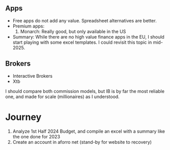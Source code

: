 
## Apps

- Free apps do not add any value. Spreadsheet alternatives are better.
- Premium apps:
	1. Monarch: Really good, but only available in the US
- Summary: While there are no high value finance apps in the EU, I should start playing with some excel templates. I could revisit this topic in mid-2025.

## Brokers

- Interactive Brokers
- Xtb

I should compare both commission models, but IB is by far the most reliable one, and made for scale (millionaires) as I understood.

# Journey

1. Analyze 1st Half 2024 Budget, and compile an excel with a summary like the one done for 2023
2. Create an account in aforro net (stand-by for website to recovery)